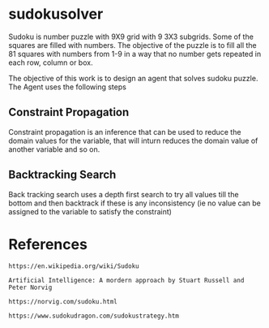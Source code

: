 # sudokusolver
Sudoku is number puzzle with 9X9 grid with 9 3X3 subgrids. Some of the squares are filled with numbers. The objective of the puzzle is to fill all the 81 squares with numbers from 1-9 in a way that no number gets repeated in each row, column or box.

The objective of this work is to design an agent that solves sudoku puzzle. The Agent uses the following steps

## Constraint Propagation
Constraint propagation is an inference that can be used to reduce the domain values for the variable, that will inturn reduces the domain value of another variable and so on.

## Backtracking Search
Back tracking search uses a depth first search to try all values till the bottom and then backtrack if these is any inconsistency (ie no value can be assigned to the variable to satisfy the constraint)

# References

    https://en.wikipedia.org/wiki/Sudoku

    Artificial Intelligence: A mordern approach by Stuart Russell and Peter Norvig

    https://norvig.com/sudoku.html

    https://www.sudokudragon.com/sudokustrategy.htm
